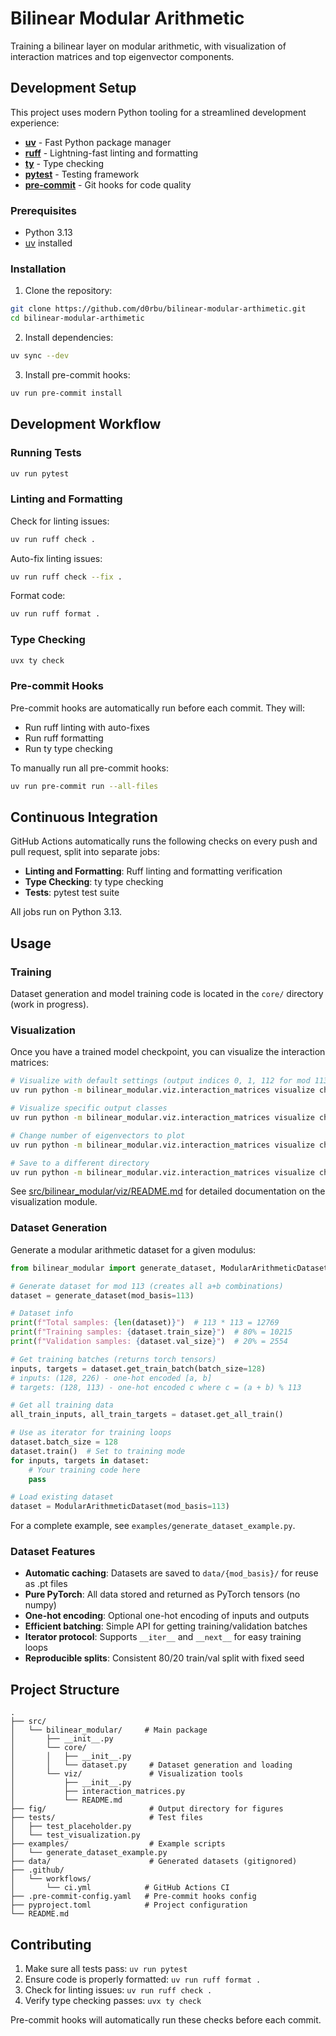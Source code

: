 # Bilinear Modular Arithmetic

Training a bilinear layer on modular arithmetic, with visualization of interaction matrices and top eigenvector components.

## Development Setup

This project uses modern Python tooling for a streamlined development experience:

- **[uv](https://docs.astral.sh/uv/)** - Fast Python package manager
- **[ruff](https://docs.astral.sh/ruff/)** - Lightning-fast linting and formatting
- **[ty](https://docs.astral.sh/ty/)** - Type checking
- **[pytest](https://docs.pytest.org/)** - Testing framework
- **[pre-commit](https://pre-commit.com/)** - Git hooks for code quality

### Prerequisites

- Python 3.13
- [uv](https://docs.astral.sh/uv/getting-started/installation/) installed

### Installation

1. Clone the repository:
```bash
git clone https://github.com/d0rbu/bilinear-modular-arthimetic.git
cd bilinear-modular-arthimetic
```

2. Install dependencies:
```bash
uv sync --dev
```

3. Install pre-commit hooks:
```bash
uv run pre-commit install
```

## Development Workflow

### Running Tests

```bash
uv run pytest
```

### Linting and Formatting

Check for linting issues:
```bash
uv run ruff check .
```

Auto-fix linting issues:
```bash
uv run ruff check --fix .
```

Format code:
```bash
uv run ruff format .
```

### Type Checking

```bash
uvx ty check
```

### Pre-commit Hooks

Pre-commit hooks are automatically run before each commit. They will:
- Run ruff linting with auto-fixes
- Run ruff formatting
- Run ty type checking

To manually run all pre-commit hooks:
```bash
uv run pre-commit run --all-files
```

## Continuous Integration

GitHub Actions automatically runs the following checks on every push and pull request, split into separate jobs:
- **Linting and Formatting**: Ruff linting and formatting verification
- **Type Checking**: ty type checking
- **Tests**: pytest test suite

All jobs run on Python 3.13.

## Usage

### Training

Dataset generation and model training code is located in the `core/` directory (work in progress).

### Visualization

Once you have a trained model checkpoint, you can visualize the interaction matrices:

```bash
# Visualize with default settings (output indices 0, 1, 112 for mod 113)
uv run python -m bilinear_modular.viz.interaction_matrices visualize checkpoints/model_epoch_2000.pt

# Visualize specific output classes
uv run python -m bilinear_modular.viz.interaction_matrices visualize checkpoints/model_epoch_2000.pt --output-indices 0 5 10 50 112

# Change number of eigenvectors to plot
uv run python -m bilinear_modular.viz.interaction_matrices visualize checkpoints/model_epoch_2000.pt --num-eigenvectors 10

# Save to a different directory
uv run python -m bilinear_modular.viz.interaction_matrices visualize checkpoints/model_epoch_2000.pt --output-dir figures/experiment_1
```

See [src/bilinear_modular/viz/README.md](src/bilinear_modular/viz/README.md) for detailed documentation on the visualization module.

### Dataset Generation

Generate a modular arithmetic dataset for a given modulus:

```python
from bilinear_modular import generate_dataset, ModularArithmeticDataset

# Generate dataset for mod 113 (creates all a+b combinations)
dataset = generate_dataset(mod_basis=113)

# Dataset info
print(f"Total samples: {len(dataset)}")  # 113 * 113 = 12769
print(f"Training samples: {dataset.train_size}")  # 80% = 10215
print(f"Validation samples: {dataset.val_size}")  # 20% = 2554

# Get training batches (returns torch tensors)
inputs, targets = dataset.get_train_batch(batch_size=128)
# inputs: (128, 226) - one-hot encoded [a, b]
# targets: (128, 113) - one-hot encoded c where c = (a + b) % 113

# Get all training data
all_train_inputs, all_train_targets = dataset.get_all_train()

# Use as iterator for training loops
dataset.batch_size = 128
dataset.train()  # Set to training mode
for inputs, targets in dataset:
    # Your training code here
    pass

# Load existing dataset
dataset = ModularArithmeticDataset(mod_basis=113)
```

For a complete example, see `examples/generate_dataset_example.py`.

### Dataset Features

- **Automatic caching**: Datasets are saved to `data/{mod_basis}/` for reuse as .pt files
- **Pure PyTorch**: All data stored and returned as PyTorch tensors (no numpy)
- **One-hot encoding**: Optional one-hot encoding of inputs and outputs
- **Efficient batching**: Simple API for getting training/validation batches
- **Iterator protocol**: Supports `__iter__` and `__next__` for easy training loops
- **Reproducible splits**: Consistent 80/20 train/val split with fixed seed

## Project Structure

```
.
├── src/
│   └── bilinear_modular/     # Main package
│       ├── __init__.py
│       └── core/
│       │   ├── __init__.py
│       │   └── dataset.py     # Dataset generation and loading
│       └── viz/               # Visualization tools
│           ├── __init__.py
│           ├── interaction_matrices.py
│           └── README.md
├── fig/                       # Output directory for figures
├── tests/                     # Test files
│   ├── test_placeholder.py
│   └── test_visualization.py
├── examples/                  # Example scripts
│   └── generate_dataset_example.py
├── data/                      # Generated datasets (gitignored)
├── .github/
│   └── workflows/
│       └── ci.yml            # GitHub Actions CI
├── .pre-commit-config.yaml   # Pre-commit hooks config
├── pyproject.toml            # Project configuration
└── README.md
```

## Contributing

1. Make sure all tests pass: `uv run pytest`
2. Ensure code is properly formatted: `uv run ruff format .`
3. Check for linting issues: `uv run ruff check .`
4. Verify type checking passes: `uvx ty check`

Pre-commit hooks will automatically run these checks before each commit.
